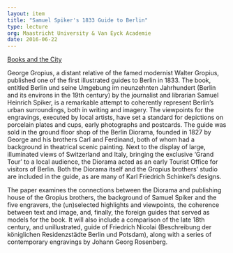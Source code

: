```yaml
---
layout: item
title: "Samuel Spiker's 1833 Guide to Berlin"
type: lecture
org: Maastricht University & Van Eyck Academie
date: 2016-06-22
---
```

[Books and the City](http://booksandthecity.nl)

George Gropius, a distant relative of the famed modernist Walter Gropius, published one of the first illustrated guides to Berlin in 1833. The book, entitled Berlin und seine Umgebung im neunzehnten Jahrhundert (Berlin and its environs in the 19th century) by the journalist and librarian Samuel Heinrich Spiker, is a remarkable attempt to coherently represent Berlin’s urban surroundings, both in writing and imagery. The viewpoints for the engravings, executed by local artists, have set a standard for depictions on porcelain plates and cups, early photographs and postcards. The guide was sold in the ground floor shop of the Berlin Diorama, founded in 1827 by George and his brothers Carl and Ferdinand, both of whom had a background in theatrical scenic painting. Next to the display of large, illuminated views of Switzerland and Italy, bringing the exclusive ‘Grand Tour’ to a local audience, the Diorama acted as an early Tourist Office for visitors of Berlin. Both the Diorama itself and the Gropius brothers’ studio are included in the guide, as are many of Karl Friedrich Schinkel’s designs.

The paper examines the connections between the Diorama and publishing house of the Gropius brothers, the background of Samuel Spiker and the five engravers, the (un)selected highlights and viewpoints, the coherence between text and image, and, finally, the foreign guides that served as models for the book. It will also include a comparison of the late 18th century, and unillustrated, guide of Friedrich Nicolai (Beschreibung der königlichen Residenzstädte Berlin und Potsdam), along with a series of contemporary engravings by Johann Georg Rosenberg.